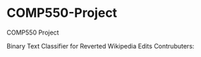 # COMP550-Project
COMP550 Project

Binary Text Classifier for Reverted Wikipedia Edits
Contrubuters:
